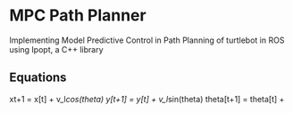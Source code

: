 # MPC Path Planner

Implementing Model Predictive Control in Path Planning of turtlebot in ROS using Ipopt, a C++ library

Equations
----------
xt+1 = x[t] + v_l*cos(theta)
y[t+1] = y[t] + v_l*sin(theta)
theta[t+1] = theta[t] + 

